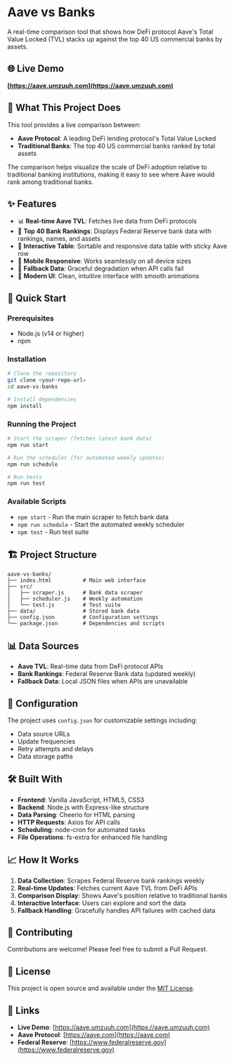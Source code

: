 # Aave vs Banks

A real-time comparison tool that shows how DeFi protocol Aave's Total Value Locked (TVL) stacks up against the top 40 US commercial banks by assets.

## 🌐 Live Demo

**[https://aave.umzuuh.com](https://aave.umzuuh.com)**

## 🎯 What This Project Does

This tool provides a live comparison between:
- **Aave Protocol**: A leading DeFi lending protocol's Total Value Locked
- **Traditional Banks**: The top 40 US commercial banks ranked by total assets

The comparison helps visualize the scale of DeFi adoption relative to traditional banking institutions, making it easy to see where Aave would rank among traditional banks.

## ✨ Features

- 📊 **Real-time Aave TVL**: Fetches live data from DeFi protocols
- 🏦 **Top 40 Bank Rankings**: Displays Federal Reserve bank data with rankings, names, and assets
- 🔄 **Interactive Table**: Sortable and responsive data table with sticky Aave row
- 📱 **Mobile Responsive**: Works seamlessly on all device sizes
- 🚀 **Fallback Data**: Graceful degradation when API calls fail
- 🎨 **Modern UI**: Clean, intuitive interface with smooth animations

## 🚀 Quick Start

### Prerequisites
- Node.js (v14 or higher)
- npm

### Installation
```bash
# Clone the repository
git clone <your-repo-url>
cd aave-vs-banks

# Install dependencies
npm install
```

### Running the Project

```bash
# Start the scraper (fetches latest bank data)
npm run start

# Run the scheduler (for automated weekly updates)
npm run schedule

# Run tests
npm run test
```

### Available Scripts

- `npm start` - Run the main scraper to fetch bank data
- `npm run schedule` - Start the automated weekly scheduler
- `npm test` - Run test suite

## 🏗️ Project Structure

```
aave-vs-banks/
├── index.html          # Main web interface
├── src/
│   ├── scraper.js      # Bank data scraper
│   ├── scheduler.js    # Weekly automation
│   └── test.js         # Test suite
├── data/               # Stored bank data
├── config.json         # Configuration settings
└── package.json        # Dependencies and scripts
```

## 📊 Data Sources

- **Aave TVL**: Real-time data from DeFi protocol APIs
- **Bank Rankings**: Federal Reserve Bank data (updated weekly)
- **Fallback Data**: Local JSON files when APIs are unavailable

## 🔧 Configuration

The project uses `config.json` for customizable settings including:
- Data source URLs
- Update frequencies
- Retry attempts and delays
- Data storage paths

## 🛠️ Built With

- **Frontend**: Vanilla JavaScript, HTML5, CSS3
- **Backend**: Node.js with Express-like structure
- **Data Parsing**: Cheerio for HTML parsing
- **HTTP Requests**: Axios for API calls
- **Scheduling**: node-cron for automated tasks
- **File Operations**: fs-extra for enhanced file handling

## 📈 How It Works

1. **Data Collection**: Scrapes Federal Reserve bank rankings weekly
2. **Real-time Updates**: Fetches current Aave TVL from DeFi APIs
3. **Comparison Display**: Shows Aave's position relative to traditional banks
4. **Interactive Interface**: Users can explore and sort the data
5. **Fallback Handling**: Gracefully handles API failures with cached data

## 🤝 Contributing

Contributions are welcome! Please feel free to submit a Pull Request.

## 📝 License

This project is open source and available under the [MIT License](LICENSE).

## 🔗 Links

- **Live Demo**: [https://aave.umzuuh.com](https://aave.umzuuh.com)
- **Aave Protocol**: [https://aave.com](https://aave.com)
- **Federal Reserve**: [https://www.federalreserve.gov](https://www.federalreserve.gov)